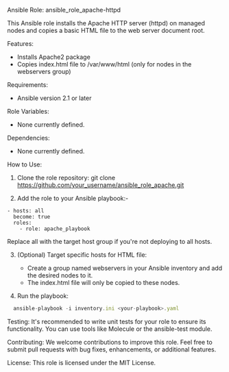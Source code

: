 Ansible Role: ansible_role_apache-httpd

This Ansible role installs the Apache HTTP server (httpd) on managed nodes and copies a basic HTML file to the web server document root.

Features:

- Installs Apache2 package
- Copies index.html file to /var/www/html (only for nodes in the webservers group)

Requirements:

- Ansible version 2.1 or later

Role Variables:

- None currently defined.

Dependencies:

- None currently defined.

How to Use:

1. Clone the role repository: git clone https://github.com/your_username/ansible_role_apache.git

2. Add the role to your Ansible playbook:-

```
- hosts: all
  become: true
  roles:
    - role: apache_playbook
```

Replace all with the target host group if you're not deploying to all hosts.

3. (Optional) Target specific hosts for HTML file:

   - Create a group named webservers in your Ansible inventory and add the desired nodes to it.
   - The index.html file will only be copied to these nodes.

4. Run the playbook:

```javascript
  ansible-playbook -i inventory.ini <your-playbook>.yaml
```

Testing:
It's recommended to write unit tests for your role to ensure its functionality. You can use tools like Molecule or the ansible-test module.

Contributing:
We welcome contributions to improve this role. Feel free to submit pull requests with bug fixes, enhancements, or additional features.

License:
This role is licensed under the MIT License.
